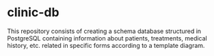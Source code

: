 # clinic-db
This repository consists of creating a schema database structured in PostgreSQL containing information about patients, treatments, medical history, etc. related in specific forms according to a template diagram.
